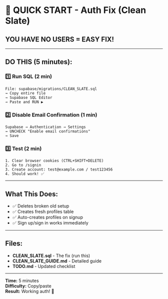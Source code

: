 # 🎯 QUICK START - Auth Fix (Clean Slate)

## YOU HAVE NO USERS = EASY FIX!

---

## DO THIS (5 minutes):

### 1️⃣ Run SQL (2 min)
```
File: supabase/migrations/CLEAN_SLATE.sql
→ Copy entire file
→ Supabase SQL Editor
→ Paste and RUN ▶️
```

### 2️⃣ Disable Email Confirmation (1 min)
```
Supabase → Authentication → Settings
→ UNCHECK "Enable email confirmations"
→ Save
```

### 3️⃣ Test (2 min)
```
1. Clear browser cookies (CTRL+SHIFT+DELETE)
2. Go to /signin
3. Create account: test@example.com / test123456
4. Should work! ✅
```

---

## What This Does:
- ✅ Deletes broken old setup
- ✅ Creates fresh profiles table
- ✅ Auto-creates profiles on signup
- ✅ Sign up/sign in works immediately

---

## Files:
- **CLEAN_SLATE.sql** - The fix (run this)
- **CLEAN_SLATE_GUIDE.md** - Detailed guide
- **TODO.md** - Updated checklist

---

**Time:** 5 minutes  
**Difficulty:** Copy/paste  
**Result:** Working auth! 🎉
